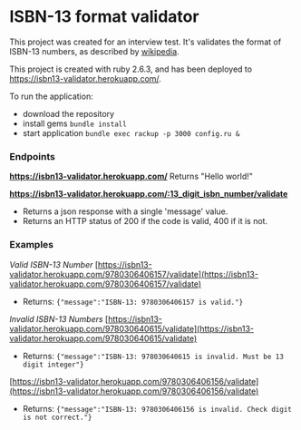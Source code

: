 # ISBN-13 format validator

This project was created for an interview test. It's validates the format of ISBN-13 numbers, as described by [wikipedia](https://en.wikipedia.org/wiki/International_Standard_Book_Number).

This project is created with ruby 2.6.3, and has been deployed to https://isbn13-validator.herokuapp.com/.

To run the application:
* download the repository
* install gems `bundle install`
* start application `bundle exec rackup -p 3000 config.ru &`

### Endpoints

**https://isbn13-validator.herokuapp.com/**
Returns "Hello world!"

**https://isbn13-validator.herokuapp.com/:13_digit_isbn_number/validate**
- Returns a json response with a single 'message' value.
- Returns an HTTP status of 200 if the code is valid, 400 if it is not.

### Examples

*Valid ISBN-13 Number*
[https://isbn13-validator.herokuapp.com/9780306406157/validate](https://isbn13-validator.herokuapp.com/9780306406157/validate)
- Returns: `{"message":"ISBN-13: 9780306406157 is valid."}`

*Invalid ISBN-13 Numbers*
[https://isbn13-validator.herokuapp.com/978030640615/validate](https://isbn13-validator.herokuapp.com/978030640615/validate)
- Returns: `{"message":"ISBN-13: 978030640615 is invalid. Must be 13 digit integer"}`

[https://isbn13-validator.herokuapp.com/9780306406156/validate](https://isbn13-validator.herokuapp.com/9780306406156/validate)
- Returns: `{"message":"ISBN-13: 9780306406156 is invalid. Check digit is not correct."}`
